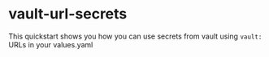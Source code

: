 # vault-url-secrets

This quickstart shows you how you can use secrets from vault using `vault:` URLs in your values.yaml

